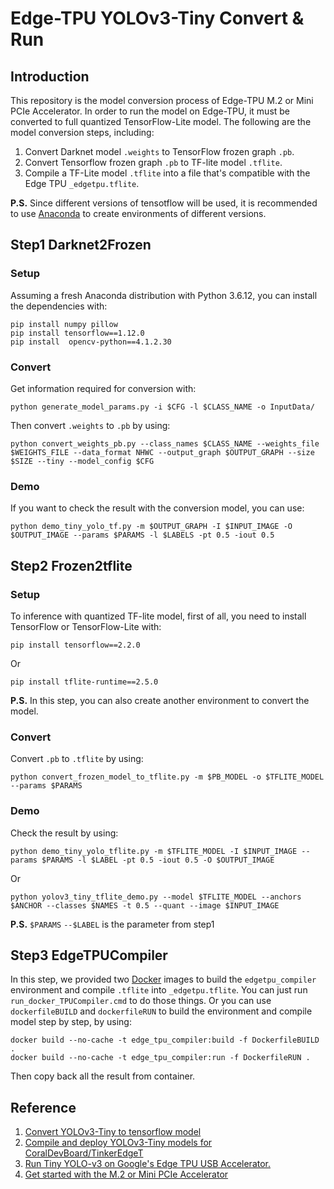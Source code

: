 # Edge-TPU YOLOv3-Tiny Convert & Run
## Introduction
This repository is the model conversion process of Edge-TPU M.2 or Mini PCIe Accelerator.
In order to run the model on Edge-TPU, it must be converted to full quantized TensorFlow-Lite model.
The following are the model conversion steps, including:
1. Convert Darknet model `.weights` to TensorFlow frozen graph `.pb`.
2. Convert Tensorflow frozen graph `.pb` to TF-lite model `.tflite`.
3. Compile a TF-Lite model `.tflite` into a file that's compatible with the Edge TPU `_edgetpu.tflite`.

**P.S.** Since different versions of tensotflow will be used, it is recommended to use [Anaconda](https://www.anaconda.com/download/) to create environments of different versions.

## Step1 Darknet2Frozen
### Setup
Assuming a fresh Anaconda distribution with Python 3.6.12, you can install the dependencies with:
```
pip install numpy pillow
pip install tensorflow==1.12.0
pip install  opencv-python==4.1.2.30
```
### Convert
Get information required for conversion with:
```
python generate_model_params.py -i $CFG -l $CLASS_NAME -o InputData/
```
Then convert `.weights` to `.pb` by using:
```
python convert_weights_pb.py --class_names $CLASS_NAME --weights_file $WEIGHTS_FILE --data_format NHWC --output_graph $OUTPUT_GRAPH --size $SIZE --tiny --model_config $CFG
```
### Demo
If you want to check the result with the conversion model, you can use:
```
python demo_tiny_yolo_tf.py -m $OUTPUT_GRAPH -I $INPUT_IMAGE -O $OUTPUT_IMAGE --params $PARAMS -l $LABELS -pt 0.5 -iout 0.5
```

## Step2 Frozen2tflite
### Setup
To inference with quantized TF-lite model, first of all, you need to install TensorFlow or TensorFlow-Lite with:
```
pip install tensorflow==2.2.0
```
Or 
```
pip install tflite-runtime==2.5.0
```
**P.S.** In this step, you can also create another environment to convert the model.
### Convert
Convert `.pb` to `.tflite` by using:
```
python convert_frozen_model_to_tflite.py -m $PB_MODEL -o $TFLITE_MODEL --params $PARAMS
```
### Demo
Check the result by using:
```
python demo_tiny_yolo_tflite.py -m $TFLITE_MODEL -I $INPUT_IMAGE --params $PARAMS -l $LABEL -pt 0.5 -iout 0.5 -O $OUTPUT_IMAGE
```
Or
```
python yolov3_tiny_tflite_demo.py --model $TFLITE_MODEL --anchors $ANCHOR --classes $NAMES -t 0.5 --quant --image $INPUT_IMAGE
```
**P.S.** `$PARAMS` `--$LABEL` is the parameter from step1
## Step3 EdgeTPUCompiler
In this step, we provided two [Docker](https://www.docker.com/) images to build the `edgetpu_compiler` environment and compile `.tflite` into `_edgetpu.tflite`.
You can just run `run_docker_TPUCompiler.cmd` to do those things.
Or you can use `dockerfileBUILD` and `dockerfileRUN` to build the environment and compile model step by step, by using:
```
docker build --no-cache -t edge_tpu_compiler:build -f DockerfileBUILD .
docker build --no-cache -t edge_tpu_compiler:run -f DockerfileRUN .
```
Then copy back all the result from container.

## Reference
1. [Convert YOLOv3-Tiny to tensorflow model](https://github.com/mystic123/tensorflow-yolo-v3)
2. [Compile and deploy YOLOv3-Tiny models for CoralDevBoard/TinkerEdgeT](https://github.com/KodeWorker/EdgeTPU-YOLOv3-Tiny)
3. [Run Tiny YOLO-v3 on Google's Edge TPU USB Accelerator.](https://github.com/guichristmann/edge-tpu-tiny-yolo)
4. [Get started with the M.2 or Mini PCIe Accelerator](https://coral.ai/docs/m2/get-started/)
